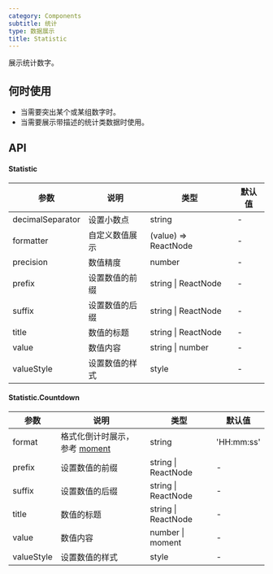 ```yaml
---
category: Components
subtitle: 统计
type: 数据展示
title: Statistic
---
```


展示统计数字。

## 何时使用

* 当需要突出某个或某组数字时。
* 当需要展示带描述的统计类数据时使用。

## API

#### Statistic

| 参数 | 说明 | 类型 | 默认值 |
| -------- | ----------- | ---- | ------- |
| decimalSeparator | 设置小数点 | string | - |
| formatter | 自定义数值展示 | (value) => ReactNode | - |
| precision | 数值精度 | number | - |
| prefix | 设置数值的前缀 | string \| ReactNode | - |
| suffix | 设置数值的后缀 | string \| ReactNode | - |
| title | 数值的标题 | string \| ReactNode | - |
| value | 数值内容 | string \| number | - |
| valueStyle | 设置数值的样式 | style | - |

#### Statistic.Countdown

| 参数 | 说明 | 类型 | 默认值 |
| -------- | ----------- | ---- | ------- |
| format | 格式化倒计时展示，参考 [moment](http://momentjs.com/) | string | 'HH:mm:ss' |
| prefix | 设置数值的前缀 | string \| ReactNode | - |
| suffix | 设置数值的后缀 | string \| ReactNode | - |
| title | 数值的标题 | string \| ReactNode | - |
| value | 数值内容 | number \| moment | - |
| valueStyle | 设置数值的样式 | style | - |
